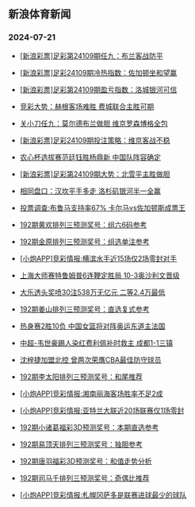 ## 新浪体育新闻 
### 2024-07-21

+ [[新浪彩票]足彩第24109期任九：布兰客战防平](https://sports.sina.com.cn/l/2024-07-20/doc-incetuqh4692169.shtml)

+ [[新浪彩票]足彩24109期冷热指数：佐加顿坐和望赢](https://sports.sina.com.cn/l/2024-07-20/doc-incetqhp7283665.shtml)

+ [[新浪彩票]足彩第24109期盈亏指数：洛城银河可信](https://sports.sina.com.cn/l/2024-07-20/doc-incetuqp3941201.shtml)

+ [竞彩大势：赫根客场难胜 费城联合主胜可期](https://sports.sina.com.cn/l/2024-07-20/doc-incetqhk4812086.shtml)

+ [关小刀任九：莫尔德布兰做胆 维京罗森博格全包](https://sports.sina.com.cn/l/2024-07-20/doc-inceumnf3625625.shtml)

+ [[新浪彩票]足彩24109期投注策略：维京客战不稳](https://sports.sina.com.cn/l/2024-07-20/doc-incetuqm7164154.shtml)

+ [农心杯选拔赛范廷钰胜杨鼎新 中国队阵容确定](https://sports.sina.com.cn/go/2024-07-20/doc-incetuqh4691554.shtml)

+ [[新浪彩票]足彩第24109期大势：北雪平主胜做胆](https://sports.sina.com.cn/l/2024-07-20/doc-incetuqh4691884.shtml)

+ [相同盘口：汉坎平手多走 洛杉矶银河半一全赢](https://sports.sina.com.cn/l/2024-07-20/doc-incetywh1358971.shtml)

+ [投票调查:布鲁马支持率67% 卡尔马vs佐加顿斯成票王](https://sports.sina.com.cn/l/2024-07-20/doc-incetuqh4706642.shtml)

+ [192期黄欢排列三预测奖号：组六6码参考](https://sports.sina.com.cn/l/2024-07-20/doc-inceufei3738704.shtml)

+ [192期金原排列三预测奖号：组选单注参考](https://sports.sina.com.cn/l/2024-07-20/doc-inceufef6961555.shtml)

+ [[小炮APP]竞彩情报:横滨水手近15场仅2场零封对手](https://sports.sina.com.cn/l/2024-07-20/doc-incetywe4584207.shtml)

+ [上海大师赛特鲁姆普6连鞭定胜局 10-3奥沙利文晋级](https://sports.sina.com.cn/others/snooker/2024-07-20/doc-inceuvzx6625190.shtml)

+ [大乐透头奖喷30注538万无亿元 二等2.4万最低](https://sports.sina.com.cn/l/2024-07-20/doc-incevaix3289042.shtml)

+ [192期姜山排列三预测奖号：直选复式参考](https://sports.sina.com.cn/l/2024-07-20/doc-inceufee1263597.shtml)

+ [热身赛2胜10负 中国女篮将对阵奥运东道主法国](https://sports.sina.com.cn/basketball/cba/2024-07-20/doc-incetywh1358569.shtml)

+ [中超-韦世豪踢人染红费利佩补时救主 成都1-1三镇](https://sports.sina.com.cn/china/j/2024-07-20/doc-incevaiv6507751.shtml)

+ [沈梓捷加盟北控 曾两次荣膺CBA最佳防守球员](https://sports.sina.com.cn/basketball/cba/2024-07-20/doc-incetywm3831182.shtml)

+ [192期李太阳排列三预测奖号：和尾推荐](https://sports.sina.com.cn/l/2024-07-20/doc-inceufef6961332.shtml)

+ [[小炮APP]竞彩情报:湘南丽海客场胜率不足2成](https://sports.sina.com.cn/l/2024-07-20/doc-incetywi7056131.shtml)

+ [[小炮APP]竞彩情报:亚特兰大联近20场联赛仅1场零封](https://sports.sina.com.cn/l/2024-07-20/doc-incetywe4587911.shtml)

+ [192期小诸葛福彩3D预测奖号：本期直选参考](https://sports.sina.com.cn/l/2024-07-20/doc-inceufee1262265.shtml)

+ [192期易顶天排列三预测奖号：独胆参考](https://sports.sina.com.cn/l/2024-07-20/doc-inceufea4485522.shtml)

+ [192期唐羽福彩3D预测奖号：和值走势分析](https://sports.sina.com.cn/l/2024-07-20/doc-inceufef6959817.shtml)

+ [192期司马千排列三预测奖号：奇偶比推荐](https://sports.sina.com.cn/l/2024-07-20/doc-inceufea4485966.shtml)

+ [[小炮APP]竞彩情报:札幌冈萨多是联赛进球最少的球队](https://sports.sina.com.cn/l/2024-07-20/doc-incetywi7056465.shtml)

